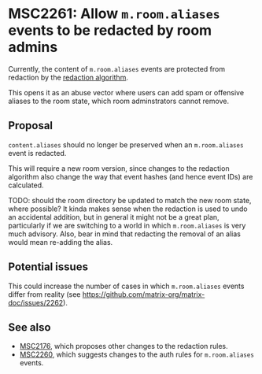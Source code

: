 # MSC2261: Allow `m.room.aliases` events to be redacted by room admins

Currently, the content of `m.room.aliases` events are protected from redaction
by the [redaction algorithm](https://matrix.org/docs/spec/client_server/r0.5.0#redactions).

This opens it as an abuse vector where users can add spam or offensive aliases
to the room state, which room adminstrators cannot remove.

## Proposal

`content.aliases` should no longer be preserved when an `m.room.aliases` event
is redacted.

This will require a new room version, since changes to the redaction algorithm
also change the way that event hashes (and hence event IDs) are calculated.

TODO: should the room directory be updated to match the new room state, where
possible? It kinda makes sense when the redaction is used to undo an accidental
addition, but in general it might not be a great plan, particularly if we are
switching to a world in which `m.room.aliases` is very much advisory. Also,
bear in mind that redacting the removal of an alias would mean re-adding the
alias.

## Potential issues

This could increase the number of cases in which `m.room.aliases` events
differ from reality (see https://github.com/matrix-org/matrix-doc/issues/2262).

## See also

 * [MSC2176](https://github.com/matrix-org/matrix-doc/pull/2176), which
proposes other changes to the redaction rules.
 * [MSC2260](https://github.com/matrix-org/matrix-doc/pull/2260), which
suggests changes to the auth rules for `m.room.aliases` events.
